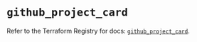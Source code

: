 # `github_project_card`

Refer to the Terraform Registry for docs: [`github_project_card`](https://registry.terraform.io/providers/integrations/github/6.2.3/docs/resources/project_card).
